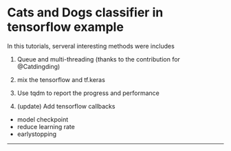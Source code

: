 # Cats and Dogs classifier in tensorflow example
In this tutorials, serveral interesting methods were includes
1. Queue and multi-threading (thanks to the contribution for @Catdingding)
2. mix the tensorflow and tf.keras
3. Use tqdm to report the progress and performance

4. (update) Add tensorflow callbacks
  * model checkpoint
  * reduce learning rate
  * earlystopping

---

